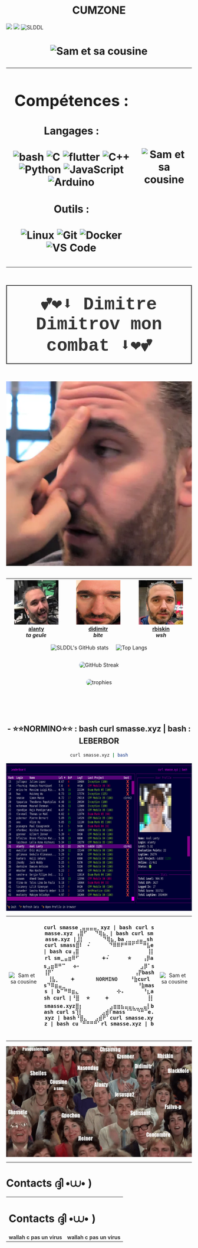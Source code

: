 <h1 align="center">
  <strong>CUMZONE</strong>
</h1>

<p>
  <img src="https://img.shields.io/github/followers/SLDDL?label=Followers&style=for-the-badge&color=purple" />
  <img src="https://img.shields.io/github/stars/SLDDL?label=Stars&style=for-the-badge&color=white" />
  <img src="https://komarev.com/ghpvc/?username=SLDDL&label=Profile%20views&color=purple&style=for-the-badge" alt="SLDDL" />
</p>


<h1 align="center">
  <img src="https://media1.tenor.com/m/hnoK1uLDdxwAAAAd/nichijou-nichijou-my-ordinary-life.gif" alt="Sam et sa cousine" style="width:1000px; height:500px;>

</h1>

---

<div align="center">
  <table>
    <tr>
      <td>

## Compétences :

#### Langages :

![bash](https://skillicons.dev/icons?i=bash) 
![C](https://skillicons.dev/icons?i=c)
![flutter](https://skillicons.dev/icons?i=flutter) 
![C++](https://skillicons.dev/icons?i=cpp) 
![Python](https://skillicons.dev/icons?i=python)
![JavaScript](https://skillicons.dev/icons?i=javascript) 
![Arduino](https://skillicons.dev/icons?i=arduino)

#### Outils :

![Linux](https://skillicons.dev/icons?i=linux) 
![Git](https://skillicons.dev/icons?i=git) 
![Docker](https://skillicons.dev/icons?i=docker) 
![VS Code](https://skillicons.dev/icons?i=vscode)


</td>
      <td>
        <img src="https://i.pinimg.com/736x/2a/0e/e5/2a0ee5602851fdd98758d8e8bc9a0780.jpg" alt="Sam et sa cousine" style="width:300px; height:300px;"/>
      </td>
    </tr>
  </table>
</div>



<h1>
  <p align="center" style="font-family: 'Courier New', monospace; font-size: 1.7em; color: #333; border: 2px solid #333; padding: 20px;">
    💕❤️⬇️ Dimitre Dimitrov mon combat ⬇️❤️💕
  </p>
</h1>

<div align="center">
  <img src="https://github.com/Axeltheaxelotl/boite-a-foutre/blob/main/Screenshot%20from%202025-03-03%2019-23-14.png?raw=true" alt="Sam et sa cousine" style="width:1000px; height:500px;"

</div>

<br>



<br>

<div align="center">

| <img src="https://github.com/Axeltheaxelotl/boite-a-foutre/blob/main/Screenshot%20from%202025-03-03%2019-46-50.png?raw=true?v=4&s=120" width="120" height="120"> [alanty](https://profile.intra.42.fr/users/alanty) <br> *ta geule* | <img src="https://github.com/Axeltheaxelotl/boite-a-foutre/blob/main/Screenshot%20from%202025-03-03%2019-46-36.png?raw=true?v=4&s=120" width="120" height="120"> [didimitr](https://profile.intra.42.fr/users/didimitr) <br> *bite* | <img src="https://github.com/Axeltheaxelotl/boite-a-foutre/blob/main/Screenshot%20from%202025-03-03%2019-47-02.png?raw=true?v=4&s=120" width="120" height="120"> [rbiskin](https://profile.intra.42.fr/users/rbiskin) <br> *wsh* |
| --- | --- | --- |
</div>

<div align="center">
  <!-- Stats Globales -->
  <div style="display: flex; justify-content: center; align-items: center; gap: 20px; margin-bottom: 30px;">
    <img src="https://github-readme-stats.vercel.app/api?username=SLDDL&show_icons=true&theme=tokyonight&locale=fr" alt="SLDDL's GitHub stats" style="max-width: 350px;">
    <!-- Langages utilisés -->
    <img src="https://github-readme-stats.vercel.app/api/top-langs/?username=SLDDL&layout=compact&theme=tokyonight&langs_count=8" alt="Top Langs" style="max-width: 350px;">
  </div>

  <!-- Streaks -->
  <div style="margin-bottom: 30px;">
    <img src="https://github-readme-streak-stats.herokuapp.com/?user=SLDDL&theme=tokyonight&locale=fr" alt="GitHub Streak" style="max-width: 550px; border-radius: 10px;">
  </div>

  <!-- Trophées -->
  <div>
    <img src="https://github-profile-trophy.vercel.app/?username=SLDDL&theme=tokyonight&margin-w=15&no-frame=true" alt="trophies" style="max-width: 400px; border-radius: 10px;">
  </div>
</div>


<h1>
</h1>

<br>
</br>

<h2 align ="center";>-
<tr> 
  <td>⭐⭐NORMINO⭐⭐ : bash curl smasse.xyz | bash : LEBERBOR
</tr>
</h2>

```bash
curl smasse.xyz | bash
```

<img align="center" src="https://github.com/Axeltheaxelotl/boite-a-foutre/blob/main/caca/Screenshot%20from%202025-03-22%2017-40-33.png?raw=true" alt="Sam et sa cousine" style="width:1000px; height:400px;" />

<div align="center">
  <table>
    <tr>
      <!-- Colonne pour l'image de gauche -->
      <td align="center">
        <img src="https://i.pinimg.com/736x/93/5d/49/935d49fae320acd75d10deeb6c93b669.jpg" alt="Sam et sa cousine" style="width:1000px; height:400px;" />
      </td>
      <td align="center">
        <h4>
          <pre>
curl smasse⢀⣤⣤⣤⣤⡀xyz | bash⠀curl s
masse.xyz ⢠⣿⠋⠀⠀⠙⢿⣦⡀| bash curl sm
asse.xyz |⣸⡇⠀⠀⠀⠀⠀⠙⢿⣦⡀ba⢀⣀⣀⣠⣤⣀sh
curl smass⣿⠇⠀˖๋⠀⠀⠀⠀⠀⠙⠿⠿⠟⠛⠛⠋⠉⠉⠛⣧e
| bash cu⢠⣿⠀⠀⠀⠀⠀⠀⠀⠀⠀⠀⠀⠀⠀⠀⠀⠀⠀⠀⢸⡇
rl sm⣀⣤⣶⠿⠋⠀⠀⠀⠀⠀⠀𖥔˖๋⠀⠀⠀⠀⠀⭐⠀⠀⠀⢠⡿a
s⣠⣶⠿⠛⠉⠀⠀⟡⋆⠀⠀⠀⠀⠀⠀⠀⠀⠀⠀⠀⠀⠀⠀⠀⠀⣠⡿⠁s
⢸⡟⠁⠀⠀⠀⠀⠀⠀⠀⠀⠀⠀⠀⠀⠀⠀⠀⠀⠀⠀⠀⠀⠀⢠⡟bash
⢸⣧⡀⠀⠀⠀𖥔⠀⠀⠀⠀  <a href="https://github.com/SLDDL/Normino" style="color: #333; text-decoration: none; font-weight: bold;">NORMINO</a>    ⠘⣷curl
s⠙⠿⣶⣤⣀⠀⠀⠀⠀⠀⠀⠀⠀⠀⠀⠀⠀⠀⠀⠀⠀⠀⠀⠀⠘⣷mas
s | b⠉⠛⠿⣶⣄⠀⠀⠀⠀⠀⠀⠀⠀⠀⠀⊹₊⠀⠀⠀⠀⠀⠘⣆a
sh curl |⠘⣿⠀ ⭐⠀⠀⠀⠀𖥔⠀⠀⠀⠀⠀⠀⠀⠀⠀⠀⢸⡇
smasse.xyz⣿⡆⠀⠀⠀⠀⠀⠀⠀⣠⣶⣶⣦⣤⣤⣄⣀⣀⣤⡇b
ash curl s⢹⡇⠀⠀⠀⠀⠀⣠⣾⠏mass⠈⠉⠉⠙⠛⠉e.
xyz | bash⠘⣿⣄⠀⠀⣠⣾⠟⠁curl smasse.xy
z | bash cu⠈⠛⠛⠛⠛⠁rl smasse.xyz | b
          </pre>
        </h4>
      </td>
      <td align="center">
        <img src="https://i.pinimg.com/originals/c9/9d/8e/c99d8e94ea8d3d8a3e89d945b719fe56.gif" alt="Sam et sa cousine" style="width:1000px; height:400px;"/>
      </td>
    </tr>
  </table>
</div>

<img align="center" src="https://github.com/Axeltheaxelotl/boite-a-foutre/blob/main/67d5c89ecaf89218071116.gif?raw=true" alt="Sam et sa cousine" style="width:1000px; height:300px;">

---

<h1 align="left">Contacts ദ്ദി •⩊• )</h1>

<div align="center" style="text-align: center;">
  <table>
    <tr><td colspan="2" ><h1 align="left">Contacts ദ്ദി •⩊• )</h1></td></tr>
    <tr>
      <td><a href="https://slddl.ovh/" style="color: #333; text-decoration: none; font-weight: bold;">wallah c pas un virus</a></td>
      <td><a href="https://slddl.ovh/" style="color: #333; text-decoration: none; font-weight: bold;">wallah c pas un virus</a></td>
    </tr>
</div>
